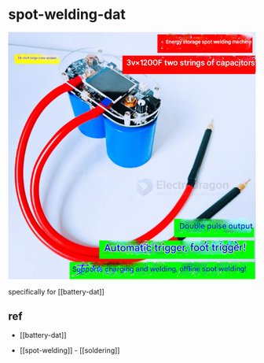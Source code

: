
# spot-welding-dat

![](2025-06-13-13-43-52.png)

specifically for [[battery-dat]]


## ref 

- [[battery-dat]]

- [[spot-welding]] - [[soldering]]